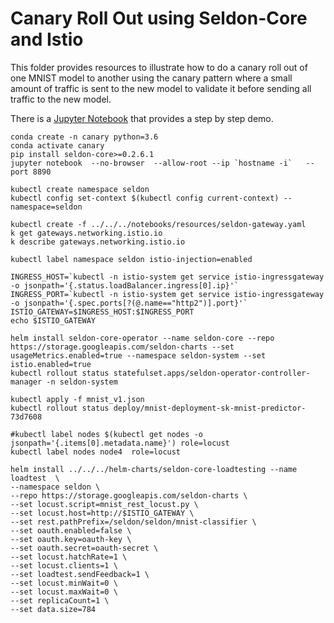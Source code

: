 # Canary Roll Out using Seldon-Core and Istio

This folder provides resources to illustrate how to do a canary roll out of one MNIST model to another using the canary pattern where a small amount of traffic is sent to the new model to validate it before sending all traffic to the new model.

There is a [Jupyter Notebook](canary.ipynb) that provides a step by step demo.

    conda create -n canary python=3.6
    conda activate canary
    pip install seldon-core>=0.2.6.1
    jupyter notebook  --no-browser  --allow-root --ip `hostname -i`   --port 8890
    
    kubectl create namespace seldon
    kubectl config set-context $(kubectl config current-context) --namespace=seldon

    kubectl create -f ../../../notebooks/resources/seldon-gateway.yaml
    k get gateways.networking.istio.io 
    k describe gateways.networking.istio.io
    
    kubectl label namespace seldon istio-injection=enabled

    INGRESS_HOST=`kubectl -n istio-system get service istio-ingressgateway -o jsonpath='{.status.loadBalancer.ingress[0].ip}'`
    INGRESS_PORT=`kubectl -n istio-system get service istio-ingressgateway -o jsonpath='{.spec.ports[?(@.name=="http2")].port}'`
    ISTIO_GATEWAY=$INGRESS_HOST:$INGRESS_PORT
    echo $ISTIO_GATEWAY

    helm install seldon-core-operator --name seldon-core --repo https://storage.googleapis.com/seldon-charts --set usageMetrics.enabled=true --namespace seldon-system --set istio.enabled=true
    kubectl rollout status statefulset.apps/seldon-operator-controller-manager -n seldon-system

    kubectl apply -f mnist_v1.json
    kubectl rollout status deploy/mnist-deployment-sk-mnist-predictor-73d7608

    #kubectl label nodes $(kubectl get nodes -o jsonpath='{.items[0].metadata.name}') role=locust
    kubectl label nodes node4  role=locust
    
    helm install ../../../helm-charts/seldon-core-loadtesting --name loadtest  \
    --namespace seldon \
    --repo https://storage.googleapis.com/seldon-charts \
    --set locust.script=mnist_rest_locust.py \
    --set locust.host=http://$ISTIO_GATEWAY \
    --set rest.pathPrefix=/seldon/seldon/mnist-classifier \
    --set oauth.enabled=false \
    --set oauth.key=oauth-key \
    --set oauth.secret=oauth-secret \
    --set locust.hatchRate=1 \
    --set locust.clients=1 \
    --set loadtest.sendFeedback=1 \
    --set locust.minWait=0 \
    --set locust.maxWait=0 \
    --set replicaCount=1 \
    --set data.size=784
